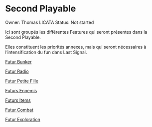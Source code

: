 # Second Playable

Owner: Thomas LICATA
Status: Not started

Ici sont groupés les différentes Features qui seront présentes dans la Second Playable.

Elles constituent les priorités annexes, mais qui seront nécessaires à l’intensification du fun dans Last Signal.

[Futur Bunker](Futur%20Bunker%201ba21ee4355d8058b160e89dc55f48c6.md)

[Futur Radio ](Futur%20Radio%201ba21ee4355d80b390eff95fe034a858.md)

[Futur Petite Fille ](Futur%20Petite%20Fille%201ba21ee4355d805e9fccc7387252efc3.md)

[Futurs Ennemis](Futurs%20Ennemis%201ba21ee4355d800d9694f02f8ca65e44.md)

[Futurs Items](Futurs%20Items%201ba21ee4355d80cfa7ddefa7d4e60c42.md)

[Futur Combat](Futur%20Combat%201ba21ee4355d80b9a06cfd73cdbe06d3.md)

[Futur Exploration](Futur%20Exploration%201ba21ee4355d80a09b29da80df7ba8a8.md)
